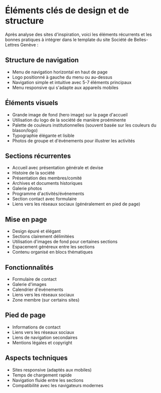 # Éléments clés de design et de structure

Après analyse des sites d'inspiration, voici les éléments récurrents et les bonnes pratiques à intégrer dans le template du site Société de Belles-Lettres Genève :

## Structure de navigation
- Menu de navigation horizontal en haut de page
- Logo positionné à gauche du menu ou au-dessus
- Navigation simple et intuitive avec 5-7 éléments principaux
- Menu responsive qui s'adapte aux appareils mobiles

## Éléments visuels
- Grande image de fond (hero image) sur la page d'accueil
- Utilisation du logo de la société de manière proéminente
- Palette de couleurs institutionnelles (souvent basée sur les couleurs du blason/logo)
- Typographie élégante et lisible
- Photos de groupe et d'événements pour illustrer les activités

## Sections récurrentes
- Accueil avec présentation générale et devise
- Histoire de la société
- Présentation des membres/comité
- Archives et documents historiques
- Galerie photos
- Programme d'activités/événements
- Section contact avec formulaire
- Liens vers les réseaux sociaux (généralement en pied de page)

## Mise en page
- Design épuré et élégant
- Sections clairement délimitées
- Utilisation d'images de fond pour certaines sections
- Espacement généreux entre les sections
- Contenu organisé en blocs thématiques

## Fonctionnalités
- Formulaire de contact
- Galerie d'images
- Calendrier d'événements
- Liens vers les réseaux sociaux
- Zone membre (sur certains sites)

## Pied de page
- Informations de contact
- Liens vers les réseaux sociaux
- Liens de navigation secondaires
- Mentions légales et copyright

## Aspects techniques
- Sites responsive (adaptés aux mobiles)
- Temps de chargement rapide
- Navigation fluide entre les sections
- Compatibilité avec les navigateurs modernes
